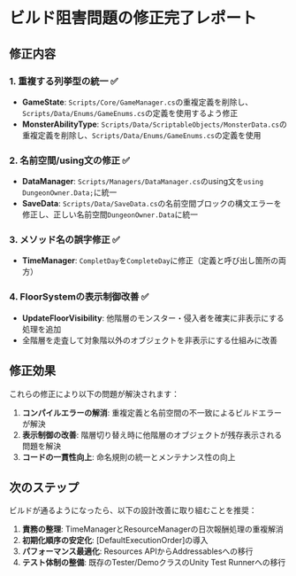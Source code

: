 # ビルド阻害問題の修正完了レポート

## 修正内容

### 1. 重複する列挙型の統一 ✅
- **GameState**: `Scripts/Core/GameManager.cs`の重複定義を削除し、`Scripts/Data/Enums/GameEnums.cs`の定義を使用するよう修正
- **MonsterAbilityType**: `Scripts/Data/ScriptableObjects/MonsterData.cs`の重複定義を削除し、`Scripts/Data/Enums/GameEnums.cs`の定義を使用

### 2. 名前空間/using文の修正 ✅
- **DataManager**: `Scripts/Managers/DataManager.cs`のusing文を`using DungeonOwner.Data;`に統一
- **SaveData**: `Scripts/Data/SaveData.cs`の名前空間ブロックの構文エラーを修正し、正しい名前空間`DungeonOwner.Data`に統一

### 3. メソッド名の誤字修正 ✅
- **TimeManager**: `CompletDay`を`CompleteDay`に修正（定義と呼び出し箇所の両方）

### 4. FloorSystemの表示制御改善 ✅
- **UpdateFloorVisibility**: 他階層のモンスター・侵入者を確実に非表示にする処理を追加
- 全階層を走査して対象階以外のオブジェクトを非表示にする仕組みに改善

## 修正効果

これらの修正により以下の問題が解決されます：

1. **コンパイルエラーの解消**: 重複定義と名前空間の不一致によるビルドエラーが解決
2. **表示制御の改善**: 階層切り替え時に他階層のオブジェクトが残存表示される問題を解決
3. **コードの一貫性向上**: 命名規則の統一とメンテナンス性の向上

## 次のステップ

ビルドが通るようになったら、以下の設計改善に取り組むことを推奨：

1. **責務の整理**: TimeManagerとResourceManagerの日次報酬処理の重複解消
2. **初期化順序の安定化**: [DefaultExecutionOrder]の導入
3. **パフォーマンス最適化**: Resources APIからAddressablesへの移行
4. **テスト体制の整備**: 既存のTester/DemoクラスのUnity Test Runnerへの移行